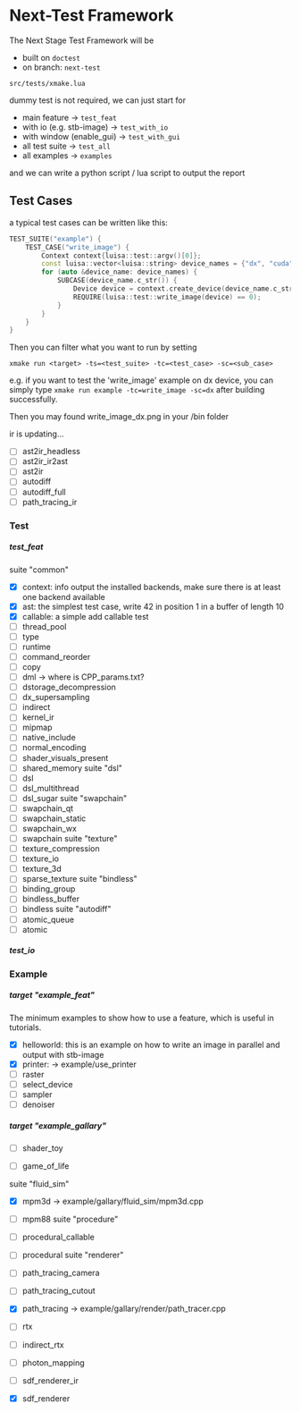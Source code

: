 # Next-Test Framework

The Next Stage Test Framework will be 

- built on `doctest`
- on branch: `next-test`

`src/tests/xmake.lua`

dummy test is not required, we can just start for 
- main feature -> `test_feat`
- with io (e.g. stb-image) -> `test_with_io`
- with window (enable_gui) -> `test_with_gui`
- all test suite -> `test_all`
- all examples -> `examples`

and we can write a python script / lua script to output the report


## Test Cases

a typical test cases can be written like this:

```cpp
TEST_SUITE("example") {
    TEST_CASE("write_image") {
        Context context{luisa::test::argv()[0]};
        const luisa::vector<luisa::string> device_names = {"dx", "cuda"};
        for (auto &device_name: device_names) {
            SUBCASE(device_name.c_str()) {
                Device device = context.create_device(device_name.c_str());
                REQUIRE(luisa::test::write_image(device) == 0);
            }
        }
    }
}
```

Then you can filter what you want to run by setting

`xmake run <target> -ts=<test_suite> -tc=<test_case> -sc=<sub_case>`

e.g. if you want to test the 'write_image' example on dx device, you can simply type `xmake run example -tc=write_image -sc=dx` after building successfully.

Then you may found write_image_dx.png in your /bin folder

<!-- Hot Updating -->
ir is updating...
- [ ] ast2ir_headless
- [ ] ast2ir_ir2ast
- [ ] ast2ir
- [ ] autodiff
- [ ] autodiff_full
- [ ] path_tracing_ir
### Test

##### test_feat
suite "common"
- [x] context: info output the installed backends, make sure there is at least one backend available
- [x] ast: the simplest test case, write 42 in position 1 in a buffer of length 10
- [x] callable: a simple add callable test
- [ ] thread_pool
- [ ] type
- [ ] runtime
- [ ] command_reorder
- [ ] copy
- [ ] dml -> where is CPP_params.txt?
- [ ] dstorage_decompression
- [ ] dx_supersampling
- [ ] indirect
- [ ] kernel_ir
- [ ] mipmap
- [ ] native_include
- [ ] normal_encoding
- [ ] shader_visuals_present
- [ ] shared_memory
suite "dsl"
- [ ] dsl
- [ ] dsl_multithread
- [ ] dsl_sugar
suite "swapchain"
- [ ] swapchain_qt
- [ ] swapchain_static
- [ ] swapchain_wx
- [ ] swapchain
suite "texture"
- [ ] texture_compression
- [ ] texture_io
- [ ] texture_3d
- [ ] sparse_texture
suite "bindless"
- [ ] binding_group
- [ ] bindless_buffer
- [ ] bindless
suite "autodiff"
- [ ] atomic_queue
- [ ] atomic

##### test_io


### Example

##### target "example_feat"
The minimum examples to show how to use a feature, which is useful in tutorials.
- [x] helloworld: this is an example on how to write an image in parallel and output with stb-image
- [x] printer: -> example/use_printer
- [ ] raster
- [ ] select_device
- [ ] sampler
- [ ] denoiser
##### target "example_gallary"

- [ ] shader_toy
- [ ] game_of_life


suite "fluid_sim"
- [x] mpm3d -> example/gallary/fluid_sim/mpm3d.cpp
- [ ] mpm88
suite "procedure"
- [ ] procedural_callable
- [ ] procedural
suite "renderer"
- [ ] path_tracing_camera
- [ ] path_tracing_cutout
- [x] path_tracing -> example/gallary/render/path_tracer.cpp
- [ ] rtx
- [ ] indirect_rtx
- [ ] photon_mapping
- [ ] sdf_renderer_ir
- [x] sdf_renderer

